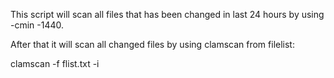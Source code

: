 This script will scan all files that has been changed in last 24 hours by using -cmin -1440.

After that it will scan all changed files by using clamscan from filelist:

clamscan -f flist.txt -i
